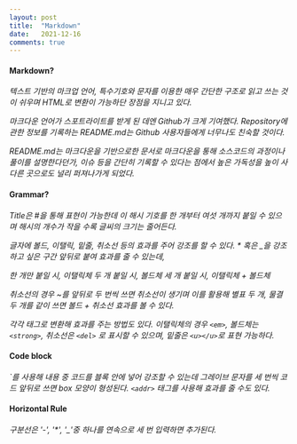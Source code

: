 ```yaml
---
layout: post
title:  "Markdown"
date:   2021-12-16
comments: true
---
```


#### Markdown? 
*텍스트 기반의 마크업 언어,
특수기호와 문자를 이용한 매우 간단한 구조로 읽고 쓰는 것이 쉬우며 
HTML로 변환이 가능하단 장점을 지니고 있다.*

*마크다운 언어가 스포트라이트를 받게 된 데엔 Github가 크게 기여했다.
Repository에 관한 정보를 기록하는 README.md는
Github 사용자들에게 너무나도 친숙할 것이다.*

*README.md는 마크다운을 기반으로한 문서로 마크다운을 통해
소스코드의 과정이나 풀이를 설명한다던가, 이슈 등을 간단히 기록할 수 있다는
점에서 높은 가독성을 높이 사 다른 곳으로도 널리 퍼져나가게 되었다.*

#### Grammar?
*Title은 #을 통해 표현이 가능한데 이 해시 기호를 한 개부터 여섯 개까지
붙일 수 있으며 해시의 개수가 작을 수록 글씨의 크기는 줄어든다.*

*글자에 볼드, 이탤릭, 밑줄, 취소선 등의 효과를 주어 강조를 할 수 있다.
\* 혹은 \_을 강조하고 싶은 구간 앞뒤로 붙여 효과를 줄 수 있는데,*

*한 개만 붙일 시, 이탤릭체
두 개 붙일 시, 볼드체
세 개 붙일 시, 이탤릭체 + 볼드체*

*취소선의 경우 ~를 앞뒤로 두 번씩 쓰면 취소선이 생기며
이를 활용해 별표 두 개, 물결 두 개를 같이 쓰면 볼드 + 취소선 효과를 볼 수 있다.*

*각각 태그로 변환해 효과를 주는 방법도 있다.
이탤릭체의 경우 ```<em>```, 볼드체는 ```<strong>```, 취소선은 ```<del>``` 로 표시할 수 있으며,
밑줄은 ```<u></u>```로 표현 가능하다.*
  
#### Code block
*`를 사용해 내용 중 코드를 블록 안에 넣어 강조할 수 있는데
그레이브 문자를 세 번씩 코드 앞뒤로 쓰면 box 모양이 형성된다.
```<addr>``` 태그를 사용해 효과를 줄 수도 있다.*

#### Horizontal Rule
*구분선은 '-', '\*', '\_'중 하나를 연속으로 세 번 입력하면 추가된다.*
